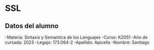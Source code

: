 #  SSL

## Datos del alumno
  -Materia: Sintaxis y Semantica de los Lenguajes
  -Curso: K2051
  -Año de cursada: 2023
  -Legajo: 173.064-2
  -Apellido: Apicella
  -Nombre: Santiago
